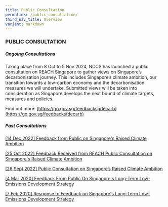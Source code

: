 ```yaml
---
title: Public Consultation
permalink: /public-consultation/
third_nav_title: Overview
variant: markdown
---
```

### PUBLIC CONSULTATION

##### Ongoing Consultations
Taking place from 8 Oct to 5 Nov 2024, NCCS has launched a public consultation on REACH Singapore to gather views on Singapore’s decarbonisation journey. This includes Singapore’s climate ambition, our transition towards a low-carbon economy and the decarbonisation measures we will undertake. Submitted views will be taken into consideration as Singapore develops the next bound of climate targets, measures and policies.

Find out more:&nbsp;[https://go.gov.sg/feedbacksgdecarb](https://go.gov.sg/feedbacksfdecarb)

##### Past Consultations

[[14 Dec 2022] Feedback from Public on Singapore's Raised Climate Ambition](/public-consultation/14-dec-2022-feedback-from-public-on-sg-raised-climate-ambition/)

[[25 Oct 2022] Feedback Received from REACH Public Consultation on Singapore's Raised Climate Ambition](/public-consultation/25-oct-2022-feedback-reach-public-consultations-sg-climate-ambition/)

[[26 Sept 2022] Public Consultation on Singapore’s Raised Climate Ambition](/public-consultation/public-consultation-on-raised-climate-ambition/)

[[4 Mar 2020] Feedback From Public On Singapore's Long-Term Low-Emissions Development Strategy](/public-consultation/feedback-from-public-on-singapores-long-term-low-emissions-development-strategy)

[[7 Feb 2020] Response to Feedback on Singapore's Long-Term Low-Emissions Development Strategy](/public-consultation/response-to-feedback-on-singapore's-long-term-low-emissions-development-strategy/)
<br><br><br>
